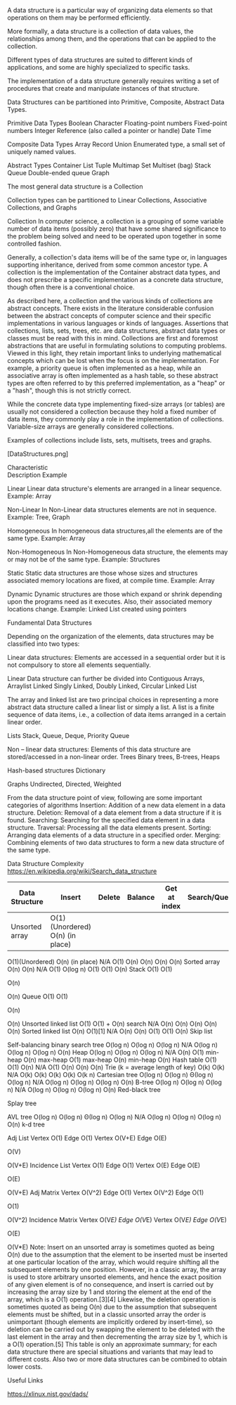 A data structure is a particular way of organizing data elements so that operations on them may be performed efficiently.

More formally, a data structure is a collection of data values, the relationships among them, and the operations that can be applied to the collection.

Different types of data structures are suited to different kinds of applications, and some are highly specialized to specific tasks.

The implementation of a data structure generally requires writing a set of procedures that create and manipulate instances of that structure.



Data Structures can be partitioned into Primitive, Composite, Abstract Data Types.

Primitive Data Types
Boolean
Character
Floating-point numbers
Fixed-point numbers
Integer
Reference (also called a pointer or handle)
Date Time

Composite Data Types
Array
Record
Union
Enumerated type, a small set of uniquely named values.

Abstract Types
Container
List
Tuple
Multimap
Set
Multiset (bag)
Stack
Queue
Double-ended queue
Graph


The most general data structure is a Collection

Collection types can be partitioned to Linear Collections, Associative Collections, and Graphs

Collection
In computer science, a collection is a grouping of some variable number of data items (possibly zero) that have some shared significance to the problem being solved and need to be operated upon together in some controlled fashion.

Generally, a collection's data items will be of the same type or, in languages supporting inheritance, derived from some common ancestor type. A collection is the implementation of the Container abstract data types, and does not prescribe a specific implementation as a concrete data structure, though often there is a conventional choice.

As described here, a collection and the various kinds of collections are abstract concepts. There exists in the literature considerable confusion between the abstract concepts of computer science and their specific implementations in various languages or kinds of languages. Assertions that collections, lists, sets, trees, etc. are data structures, abstract data types or classes must be read with this in mind. Collections are first and foremost abstractions that are useful in formulating solutions to computing problems. Viewed in this light, they retain important links to underlying mathematical concepts which can be lost when the focus is on the implementation.
For example, a priority queue is often implemented as a heap, while an associative array is often implemented as a hash table, so these abstract types are often referred to by this preferred implementation, as a "heap" or a "hash", though this is not strictly correct.


While the concrete data type implementing fixed-size arrays (or tables) are usually not considered a collection because they hold a fixed number of data items, they commonly play a role in the implementation of collections. Variable-size arrays are generally considered collections.

Examples of collections include lists, sets, multisets, trees and graphs.

[DataStructures.png]


Characteristic    
Description
Example

Linear
Linear data structure's elements are arranged in a linear sequence.
Example: Array

Non-Linear
In Non-Linear data structures elements are not in sequence.
Example: Tree, Graph

Homogeneous
In homogeneous data structures,all the elements are of the same type.
Example: Array

Non-Homogeneous
In Non-Homogeneous data structure, the elements may or may not be of the same type.
Example: Structures

Static
Static data structures are those whose sizes and structures associated memory locations are fixed, at compile time.
Example: Array


Dynamic
Dynamic structures are those which expand or shrink depending upon the programs need as it executes. Also, their associated memory locations change.
Example: Linked List created using pointers








Fundamental Data Structures




Depending on the organization of the elements, data structures may be classified into two types:

Linear data structures:
Elements are accessed in a sequential order but it is not compulsory to store all elements sequentially.

Linear Data structure can further be divided into
Contiguous
    Arrays,    Arraylist
Linked
    Singly Linked, Doubly Linked, Circular Linked List

The array and linked list are two principal choices in representing a more abstract data structure called a linear list or simply a list. A list is a finite sequence of data items, i.e., a collection of data items arranged in a certain linear order.

Lists
    Stack, Queue, Deque, Priority Queue





Non – linear data structures:
Elements of this data structure are stored/accessed in a non-linear order.
Trees
Binary trees, B-trees, Heaps


Hash-based structures
Dictionary


Graphs
Undirected, Directed, Weighted




From the data structure point of view, following are some important categories of algorithms
Insertion:    Addition of a new data element in a data structure.
Deletion:     Removal of a data element from a data structure if it is found.
Searching:    Searching for the specified data element in a data structure.
Traversal:    Processing all the data elements present.
Sorting:    Arranging data elements of a data structure in a specified order.
Merging:    Combining elements of two data structures to form a new data structure of the same type.


Data Structure Complexity
https://en.wikipedia.org/wiki/Search_data_structure







|Data Structure | Insert | Delete | Balance | Get at index | Search/Query | Find minimum | Find maximum | Space usage |
| --------------- | --------------- | --------------- | --------------- | --------------- | --------------- | --------------- | --------------- | --------------- |
| Unsorted array | O(1)(Unordered) O(n) (in place)
O(1)(Unordered)
O(n) (in place)
N/A
O(1)
O(n)
O(n)
O(n)
O(n)
Sorted array
O(n)
O(n)
N/A
O(1)
O(log n)
O(1)
O(1)
O(n)
Stack
O(1)
O(1)




O(n)




O(n)
Queue
O(1)
O(1)




O(n)




O(n)
Unsorted linked list
O(1)
O(1) +
O(n) search
N/A
O(n)
O(n)
O(n)
O(n)
O(n)
Sorted linked list
O(n)
O(1)[1]
N/A
O(n)
O(n)
O(1)
O(1)
O(n)
Skip list
















Self-balancing binary search tree
O(log n)
O(log n)
O(log n)
N/A
O(log n)
O(log n)
O(log n)
O(n)
Heap
O(log n)
O(log n)
O(log n)
N/A
O(n)
O(1) min-heap
O(n) max-heap
O(1) max-heap
O(n) min-heap
O(n)
Hash table
O(1)
O(1)
O(n)
N/A
O(1)
O(n)
O(n)
O(n)
Trie (k = average length of key)
O(k)
O(k)
N/A
O(k)
O(k)
O(k)
O(k)
O(k n)
Cartesian tree
O(log n)
O(log n)
Θ(log n)
O(log n)
N/A
O(log n)
O(log n)
O(log n)
O(n)
B-tree
O(log n)
O(log n)
O(log n)
N/A
O(log n)
O(log n)
O(log n)
O(n)
Red-black tree
















Splay tree
















AVL tree
O(log n)
O(log n)
Θ(log n)
O(log n)
N/A
O(log n)
O(log n)
O(log n)
O(n)
k-d tree
















Adj List
Vertex O(1)
Edge O(1)
Vertex O(V+E)
Edge O(E)




O(V)




O(V+E)
Incidence List
Vertex O(1)
Edge O(1)
Vertex O(E)
Edge O(E)




O(E)




O(V+E)
Adj Matrix
Vertex O(V^2)
Edge O(1)
Vertex O(V^2)
Edge O(1)




O(1)




O(V^2)
Incidence Matrix
Vertex O(V*E)
Edge O(V*E)
Vertex O(V*E)
Edge O(V*E)




O(E)




O(V*E)
Note: Insert on an unsorted array is sometimes quoted as being O(n) due to the assumption that the element to be inserted must be inserted at one particular location of the array, which would require shifting all the subsequent elements by one position. However, in a classic array, the array is used to store arbitrary unsorted elements, and hence the exact position of any given element is of no consequence, and insert is carried out by increasing the array size by 1 and storing the element at the end of the array, which is a O(1) operation.[3][4] Likewise, the deletion operation is sometimes quoted as being O(n) due to the assumption that subsequent elements must be shifted, but in a classic unsorted array the order is unimportant (though elements are implicitly ordered by insert-time), so deletion can be carried out by swapping the element to be deleted with the last element in the array and then decrementing the array size by 1, which is a O(1) operation.[5]
This table is only an approximate summary; for each data structure there are special situations and variants that may lead to different costs. Also two or more data structures can be combined to obtain lower costs.

Useful Links

https://xlinux.nist.gov/dads/
